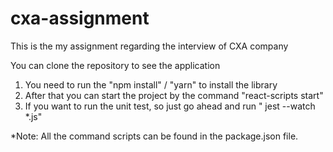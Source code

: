 # cxa-assignment
This is the my assignment regarding the interview of CXA company

You can clone the repository to see the application

1) You need to run the "npm install" / "yarn" to install the library
2) After that you can start the project by the command "react-scripts start"
3) If you want to run the unit test, so just go ahead and run " jest --watch *.js"

*Note: All the command scripts can be found in the package.json file.
